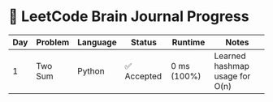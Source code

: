 # 🚀 LeetCode Brain Journal Progress

| Day | Problem   | Language | Status | Runtime | Notes |
|-----|-----------|----------|--------|---------|-------|
| 1   | Two Sum   | Python   | ✅ Accepted | 0 ms (100%) | Learned hashmap usage for O(n) |
